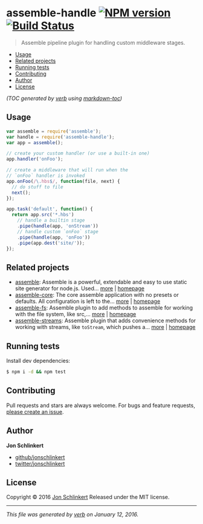 # assemble-handle [![NPM version](https://img.shields.io/npm/v/assemble-handle.svg)](https://www.npmjs.com/package/assemble-handle) [![Build Status](https://img.shields.io/travis/jonschlinkert/assemble-handle.svg)](https://travis-ci.org/jonschlinkert/assemble-handle)

> Assemble pipeline plugin for handling custom middleware stages.

- [Usage](#usage)
- [Related projects](#related-projects)
- [Running tests](#running-tests)
- [Contributing](#contributing)
- [Author](#author)
- [License](#license)

_(TOC generated by [verb](https://github.com/verbose/verb) using [markdown-toc](https://github.com/jonschlinkert/markdown-toc))_

## Usage

```js
var assemble = require('assemble');
var handle = require('assemble-handle');
var app = assemble();

// create your custom handler (or use a built-in one)
app.handler('onFoo');

// create a middleware that will run when the
// `onFoo` handler is invoked
app.onFoo(/\.hbs$/, function(file, next) {
  // do stuff to file
  next();
});

app.task('default', function() {
  return app.src('*.hbs')
    // handle a builtin stage
    .pipe(handle(app, 'onStream')) 
    // handle custom `onFoo` stage
    .pipe(handle(app, 'onFoo'))    
    .pipe(app.dest('site/'));
});
```

## Related projects

* [assemble](https://www.npmjs.com/package/assemble): Assemble is a powerful, extendable and easy to use static site generator for node.js. Used… [more](https://www.npmjs.com/package/assemble) | [homepage](https://github.com/assemble/assemble)
* [assemble-core](https://www.npmjs.com/package/assemble-core): The core assemble application with no presets or defaults. All configuration is left to the… [more](https://www.npmjs.com/package/assemble-core) | [homepage](https://github.com/assemble/assemble-core)
* [assemble-fs](https://www.npmjs.com/package/assemble-fs): Assemble plugin to add methods to assemble for working with the file system, like src,… [more](https://www.npmjs.com/package/assemble-fs) | [homepage](https://github.com/assemble/assemble-fs)
* [assemble-streams](https://www.npmjs.com/package/assemble-streams): Assemble plugin that adds convenience methods for working with streams, like `toStream`, which pushes a… [more](https://www.npmjs.com/package/assemble-streams) | [homepage](https://github.com/jonschlinkert/assemble-streams)

## Running tests

Install dev dependencies:

```sh
$ npm i -d && npm test
```

## Contributing

Pull requests and stars are always welcome. For bugs and feature requests, [please create an issue](https://github.com/jonschlinkert/assemble-handle/issues/new).

## Author

**Jon Schlinkert**

* [github/jonschlinkert](https://github.com/jonschlinkert)
* [twitter/jonschlinkert](http://twitter.com/jonschlinkert)

## License

Copyright © 2016 [Jon Schlinkert](https://github.com/jonschlinkert)
Released under the MIT license.

***

_This file was generated by [verb](https://github.com/verbose/verb) on January 12, 2016._